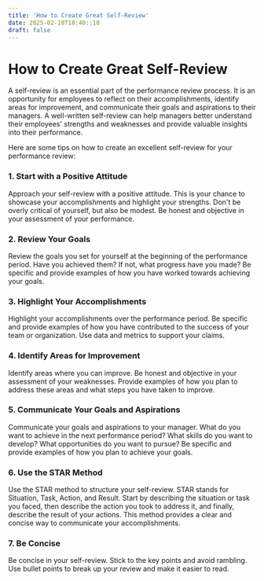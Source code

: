 ```yaml
---
title: 'How to Create Great Self-Review'
date: 2025-02-18T18:40::10
draft: false
---
```


# How to Create Great Self-Review

A self-review is an essential part of the performance review process. It is an opportunity for employees to reflect on their accomplishments, identify areas for improvement, and communicate their goals and aspirations to their managers. A well-written self-review can help managers better understand their employees' strengths and weaknesses and provide valuable insights into their performance.

Here are some tips on how to create an excellent self-review for your performance review:

### **1. Start with a Positive Attitude**

Approach your self-review with a positive attitude. This is your chance to showcase your accomplishments and highlight your strengths. Don't be overly critical of yourself, but also be modest. Be honest and objective in your assessment of your performance.

### **2. Review Your Goals**

Review the goals you set for yourself at the beginning of the performance period. Have you achieved them? If not, what progress have you made? Be specific and provide examples of how you have worked towards achieving your goals.

### **3. Highlight Your Accomplishments**

Highlight your accomplishments over the performance period. Be specific and provide examples of how you have contributed to the success of your team or organization. Use data and metrics to support your claims.

### **4. Identify Areas for Improvement**

Identify areas where you can improve. Be honest and objective in your assessment of your weaknesses. Provide examples of how you plan to address these areas and what steps you have taken to improve.

### **5. Communicate Your Goals and Aspirations**

Communicate your goals and aspirations to your manager. What do you want to achieve in the next performance period? What skills do you want to develop? What opportunities do you want to pursue? Be specific and provide examples of how you plan to achieve your goals.

### **6. Use the STAR Method**

Use the STAR method to structure your self-review. STAR stands for Situation, Task, Action, and Result. Start by describing the situation or task you faced, then describe the action you took to address it, and finally, describe the result of your actions. This method provides a clear and concise way to communicate your accomplishments.

### **7. Be Concise**

Be concise in your self-review. Stick to the key points and avoid rambling. Use bullet points to break up your review and make it easier to read.
